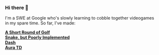 ### Hi there 👋

I'm a SWE at Google who's slowly learning to cobble together videogames in my spare time. So far, I've made:

[**A Short Round of Golf**](https://karpierz.itch.io/a-short-round-of-golf)  
[**Snake, but Poorly Implemented**](https://karpierz.itch.io/snake-but-poorly-implemented)  
[**Dash**](https://karpierz.itch.io/dash)  
[**Aura TD**](https://karpierz.itch.io/aura-td)

<!--
**admiral-akk/admiral-akk** is a ✨ _special_ ✨ repository because its `README.md` (this file) appears on your GitHub profile.

Here are some ideas to get you started:

- 🔭 I’m currently working on ...
- 🌱 I’m currently learning ...
- 👯 I’m looking to collaborate on ...
- 🤔 I’m looking for help with ...
- 💬 Ask me about ...
- 📫 How to reach me: ...
- 😄 Pronouns: ...
- ⚡ Fun fact: ...
-->
